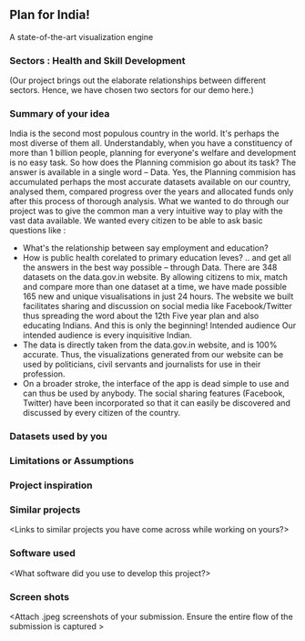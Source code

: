 ## Plan for India!
A state-of-the-art visualization engine
<Team ID>

### Sectors : Health and Skill Development
(Our project brings out the elaborate relationships between different sectors. Hence, we have chosen two sectors for our demo here.)

### Summary of your idea
India is the second most populous country in the world. It's perhaps the most diverse of them all. Understandably, when you have a constituency of more than 1 billion people, planning for everyone's welfare and development is no easy task.
So how does the Planning commision go about its task?
The answer is available in a single word – Data. Yes, the Planning commision has accumulated perhaps the most accurate datasets available on our country, analysed them, compared progress over the years and allocated funds only after this process of thorough analysis. 
What we wanted to do through our project was to give the common man a very intuitive way to play with the vast data available. We wanted every citizen to be able to ask basic questions like :
* What's the relationship between say employment and education?
* How is public health corelated to primary education leves?
.. and get all the answers in the best way possible – through Data.
There are 348 datasets on the data.gov.in website. By allowing citizens to mix, match and compare more than one dataset at a time, we have made possible 165 new and unique visualisations in just 24 hours.
The website we built facilitates sharing and discussion on social media like Facebook/Twitter thus spreading the word about the 12th Five year plan and also educating Indians.
And this is only the beginning!
Intended audience
Our intended audience is every inquisitive Indian. 
* The data is directly taken from the data.gov.in website, and is 100% accurate. Thus, the visualizations generated from our website can be used by politicians, civil servants and journalists for use in their profession. 
* On a broader stroke, the interface of the app is dead simple to use and can thus be used by anybody. The social sharing features (Facebook, Twitter) have been incorporated so that it can easily be discovered and discussed by every citizen of the country.


### Datasets used by you
<What are the datasets you utilized>
<mention sources, web links, etc>

### Limitations or Assumptions

<what are the limitations you faced while creating this submission>
<what are the assumptions you have made while creating your submission>
<what are the known limitations of your submission>

### Project inspiration
<What inspired you to create this project>

### Similar projects
<Links to similar projects you have come across while working on yours?>

### Software used
<What software did you use to develop this project?>

### Screen shots
<Attach .jpeg screenshots of your submission. Ensure the entire flow of the submission is captured >

